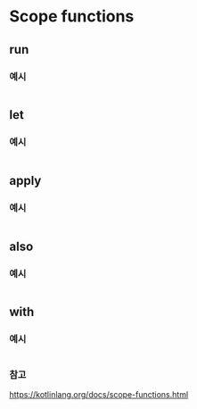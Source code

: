 # Scope functions

## run

### 예시
``` kotlin

```

## let

### 예시
``` kotlin

```

## apply


### 예시
``` kotlin

```

## also

### 예시
``` kotlin

```

## with

### 예시
``` kotlin

```


### 참고
https://kotlinlang.org/docs/scope-functions.html

